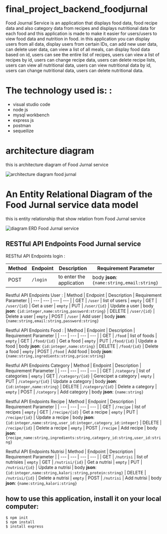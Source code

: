 # final_project_backend_foodjurnal

Food Journal Service is an application that displays food data, food recipe data and also category data from recipes and displays nutritional data for each food and this application is made to make it easier for users/users to view food data and nutrition in food.
in this application you can display users from all data, display users from certain IDs, can add new user data, can delete user data, can view a list of all meals, can display food data based on id, users can see the entire list of recipes, users can view a list of recipes by id, users can change recipe data, users can delete recipe lists, users can view all nutritional data, users can view nutritional data by id, users can change nutritional data, users can delete nutritional data.

# The technology used is: :

- visual studio code
- node js
- mysql workbench
- express js
- postman
- sequeilize

# architecture diagram

this is architecture diagram of Food Jurnal service

![architecture diagram food jurnal](https://user-images.githubusercontent.com/116243607/214758060-64f544e7-d56b-44fd-aca9-88d947c3092b.png)


# An Entity Relational Diagram of the Food Jurnal service data model 

this is entity relationship that show relation from Food Jurnal service

![diagram ERD Food Jurnal service](https://user-images.githubusercontent.com/116243607/214758669-c35c9378-ee9d-4fb8-90b4-853c224668e8.png)




## RESTful API Endpoints Food Jurnal service
RESTful API Endpoints login :

| Method | Endpoint | Description | Requirement Parameter	|
| --- | --- | --- | --- |
| POST | `/login` | to enter the application | body **json**: `{name:string,email:string}`

Restful API Endpoints User :
| Method | Endpoint | Description | Requirement Parameter	| 
| --- | --- | --- | --- |
| GET | `/user` | list of users | `empty`
| GET | `/user/{id}` | Get a user | `empty`
| PUT | `/user/{id}` | Update a user | body **json**: `{id:integer,name:string,password:string}` 
| DELETE | `/user/{id}` | Delete a user | `empty`
| POST | `/user` | Add user | body **json**: `{name:string,email:string,password:string}`

Restful API Endpoints Food :
| Method | Endpoint | Description | Requirement Parameter	| 
| --- | --- | --- | --- |
| GET | `/food` | list of foods | `empty`
| GET | `/food/{id}` | Get a food | `empty`
| PUT | `/food/{id}` | Update a food | body **json**: `{id:integer,name:string}` 
| DELETE | `/food/{id}` | Delete a food | `empty`
| POST | `/food` | Add food | body **json**: `{name:string,ingredients:string,price:string}`

Restful API Endpoints Category
| Method | Endpoint | Description | Requirement Parameter	| 
| --- | --- | --- | --- |
| GET | `/category` | list of categories | `empty`
| GET | `/category/{id}` | Gerecipet a category | `empty`
| PUT | `/category/{id}` | Update a category | body **json**: `{id:integer,name:string}` 
| DELETE | `/category/{id}` | Delete a category | `empty`
| POST | `/category` | Add category | body **json**: `{name:string}`

Restful API Endpoints Recipe
| Method | Endpoint | Description | Requirement Parameter	| 
| --- | --- | --- | --- |
| GET | `/recipe` | list of recipes | `empty`
| GET | `/recipe/{id}` | Get a recipe | `empty`
| PUT | `/recipe/{id}` | Update a recipe | body **json**: `{id:integer,name:string,user_id:integer,category_id:integer}` 
| DELETE | `/recipe/{id}` | Delete a recipe | `empty`
| POST | `/recipe` | Add recipe | body **json**: `{recipe_name:string,ingredients:string,category_id:string,user_id:string}`

Restful API Endpoints Nutrisi
| Method | Endpoint | Description | Requirement Parameter	| 
| --- | --- | --- | --- |
| GET | `/nutrisi` | list of nutrisies | `empty`
| GET | `/nutrisi/{id}` | Get a nutrisi | `empty`
| PUT | `/nutrisi/{id}` | Update a nutrisi | body **json**: `{id:integer,name:string,kalori:string,protein:string}` 
| DELETE | `/nutrisi/{id}` | Delete a nutrisi | `empty`
| POST | `/nutrisi` | Add nutrisi | body **json**: `{name:string,kalori:string}`




## how to use this application, install it on your local computer:

```
$ npm init
$ npm install
$ install express 
```

